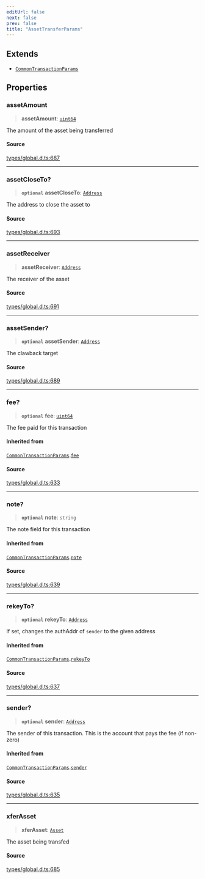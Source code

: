 ```yaml
---
editUrl: false
next: false
prev: false
title: "AssetTransferParams"
---
```


## Extends

- [`CommonTransactionParams`](CommonTransactionParams.md)

## Properties

### assetAmount

> **assetAmount**: [`uint64`](../type-aliases/uint64.md)

The amount of the asset being transferred

#### Source

[types/global.d.ts:687](https://github.com/algorandfoundation/tealscript/blob/e015f8b0/types/global.d.ts#L687)

***

### assetCloseTo?

> **`optional`** **assetCloseTo**: [`Address`](../classes/Address.md)

The address to close the asset to

#### Source

[types/global.d.ts:693](https://github.com/algorandfoundation/tealscript/blob/e015f8b0/types/global.d.ts#L693)

***

### assetReceiver

> **assetReceiver**: [`Address`](../classes/Address.md)

The receiver of the asset

#### Source

[types/global.d.ts:691](https://github.com/algorandfoundation/tealscript/blob/e015f8b0/types/global.d.ts#L691)

***

### assetSender?

> **`optional`** **assetSender**: [`Address`](../classes/Address.md)

The clawback target

#### Source

[types/global.d.ts:689](https://github.com/algorandfoundation/tealscript/blob/e015f8b0/types/global.d.ts#L689)

***

### fee?

> **`optional`** **fee**: [`uint64`](../type-aliases/uint64.md)

The fee paid for this transaction

#### Inherited from

[`CommonTransactionParams`](CommonTransactionParams.md).[`fee`](CommonTransactionParams.md#fee)

#### Source

[types/global.d.ts:633](https://github.com/algorandfoundation/tealscript/blob/e015f8b0/types/global.d.ts#L633)

***

### note?

> **`optional`** **note**: `string`

The note field for this transaction

#### Inherited from

[`CommonTransactionParams`](CommonTransactionParams.md).[`note`](CommonTransactionParams.md#note)

#### Source

[types/global.d.ts:639](https://github.com/algorandfoundation/tealscript/blob/e015f8b0/types/global.d.ts#L639)

***

### rekeyTo?

> **`optional`** **rekeyTo**: [`Address`](../classes/Address.md)

If set, changes the authAddr of `sender` to the given address

#### Inherited from

[`CommonTransactionParams`](CommonTransactionParams.md).[`rekeyTo`](CommonTransactionParams.md#rekeyto)

#### Source

[types/global.d.ts:637](https://github.com/algorandfoundation/tealscript/blob/e015f8b0/types/global.d.ts#L637)

***

### sender?

> **`optional`** **sender**: [`Address`](../classes/Address.md)

The sender of this transaction. This is the account that pays the fee (if non-zero)

#### Inherited from

[`CommonTransactionParams`](CommonTransactionParams.md).[`sender`](CommonTransactionParams.md#sender)

#### Source

[types/global.d.ts:635](https://github.com/algorandfoundation/tealscript/blob/e015f8b0/types/global.d.ts#L635)

***

### xferAsset

> **xferAsset**: [`Asset`](../classes/Asset.md)

The asset being transfed

#### Source

[types/global.d.ts:685](https://github.com/algorandfoundation/tealscript/blob/e015f8b0/types/global.d.ts#L685)
